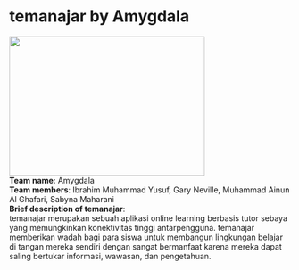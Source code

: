 # temanajar by Amygdala
<img src="https://cdn.discordapp.com/attachments/837703594370138132/871041198041727036/logo.png" height="250" width="350">\
**Team name**: Amygdala\
**Team members**: Ibrahim Muhammad Yusuf, Gary Neville, Muhammad Ainun Al Ghafari, Sabyna Maharani\
**Brief description of temanajar**:\
temanajar merupakan sebuah aplikasi online learning berbasis tutor sebaya yang memungkinkan konektivitas tinggi antarpengguna. temanajar memberikan wadah bagi para siswa untuk membangun lingkungan belajar di tangan mereka sendiri dengan sangat bermanfaat karena mereka dapat saling bertukar informasi, wawasan, dan pengetahuan.
